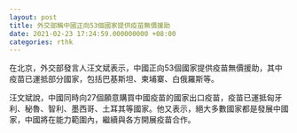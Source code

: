 ```yaml
---
layout: post
title: 外交部稱中國正向53個國家提供疫苗無價援助
date: 2021-02-23 17:24:59.000000000 +08:00
categories: rthk
---
```


在北京，外交部發言人汪文斌表示，中國正向53個國家提供疫苗無價援助，其中疫苗已運抵部分國家，包括巴基斯坦、柬埔寨、白俄羅斯等。

汪文斌說，中國同時向27個願意購買中國疫苗的國家出口疫苗，疫苗已運抵匈牙利、秘魯、智利、墨西哥、土耳其等國家。他又表示，絕大多數國家都是發展中國家，中國將在能力範圍內，繼續與各方開展疫苗合作。
